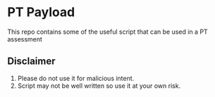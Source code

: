# PT Payload 
This repo contains some of the useful script that can be used in a PT assessment

## Disclaimer 
1. Please do not use it for malicious intent. 
1. Script may not be well written so use it at your own risk. 
